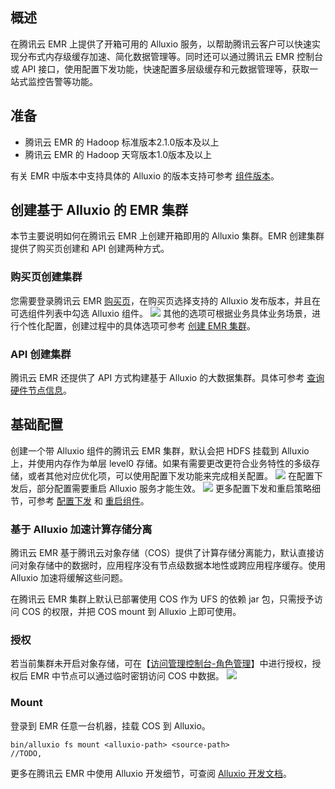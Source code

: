 ## 概述
在腾讯云 EMR 上提供了开箱可用的 Alluxio 服务，以帮助腾讯云客户可以快速实现分布式内存级缓存加速、简化数据管理等。同时还可以通过腾讯云 EMR 控制台或 API 接口，使用配置下发功能，快速配置多层级缓存和元数据管理等，获取一站式监控告警等功能。

## 准备
- 腾讯云 EMR 的 Hadoop 标准版本2.1.0版本及以上
- 腾讯云 EMR 的 Hadoop 天穹版本1.0版本及以上

有关 EMR 中版本中支持具体的 Alluxio 的版本支持可参考 [组件版本](https://cloud.tencent.com/document/product/589/20279)。

## 创建基于 Alluxio 的 EMR 集群
本节主要说明如何在腾讯云 EMR 上创建开箱即用的 Alluxio 集群。EMR 创建集群提供了购买页创建和 API 创建两种方式。

### 购买页创建集群
您需要登录腾讯云 EMR [购买页](https://buy.cloud.tencent.com/emapreduce/)，在购买页选择支持的 Alluxio 发布版本，并且在可选组件列表中勾选 Alluxio 组件。
![](https://main.qcloudimg.com/raw/32d5f013d14def8a396951cd751e1352.png)
其他的选项可根据业务具体业务场景，进行个性化配置，创建过程中的具体选项可参考 [创建 EMR 集群](https://cloud.tencent.com/document/product/589/10981)。

### API 创建集群
腾讯云 EMR 还提供了 API 方式构建基于 Alluxio 的大数据集群。具体可参考 [查询硬件节点信息](https://cloud.tencent.com/document/product/589/41707)。

## 基础配置
创建一个带 Alluxio 组件的腾讯云 EMR 集群，默认会把 HDFS 挂载到 Alluxio 上，并使用内存作为单层 level0 存储。如果有需要更改更符合业务特性的多级存储，或者其他对应优化项，可以使用配置下发功能来完成相关配置。
![](https://main.qcloudimg.com/raw/268372154def37a8ddd15c4befbeb7f0.png)
在配置下发后，部分配置需要重启 Alluxio 服务才能生效。
![](https://main.qcloudimg.com/raw/f1ac6f77833348998871f2eadbab489e.png)
更多配置下发和重启策略细节，可参考 [配置下发](https://cloud.tencent.com/document/product/589/14628) 和 [重启组件](https://cloud.tencent.com/document/product/589/32823)。

### 基于 Alluxio 加速计算存储分离
腾讯云 EMR 基于腾讯云对象存储（COS）提供了计算存储分离能力，默认直接访问对象存储中的数据时，应用程序没有节点级数据本地性或跨应用程序缓存。使用 Alluxio 加速将缓解这些问题。

在腾讯云 EMR 集群上默认已部署使用 COS 作为 UFS 的依赖 jar 包，只需授予访问 COS 的权限，并把 COS mount 到 Alluxio 上即可使用。

### 授权
若当前集群未开启对象存储，可在【[访问管理控制台-角色管理](https://console.cloud.tencent.com/cam/role/grant?roleName=EMR_QCSRole&policyName=QcloudAccessForEMRRoleInApplicationDataAccess&principal=eyJzZXJ2aWNlIjoiZW1yLmNsb3VkLnRlbmNlbnQuY29tIn0=&serviceType=EMR&s_url=https%3A%2F%2Fconsole.cloud.tencent.com%2Femr%2Fstatic%2Fframework%2Femr-g9qk9p0g%3Ftype%3DinstanceDetail%26regionId%3D8)】中进行授权，授权后 EMR 中节点可以通过临时密钥访问 COS 中数据。
![](https://main.qcloudimg.com/raw/12fa4b6008bdfaa3643517cc7de0eac1.png)

### Mount
登录到 EMR 任意一台机器，挂载 COS 到 Alluxio。
```
bin/alluxio fs mount <alluxio-path> <source-path>
//TODO,
```
更多在腾讯云 EMR 中使用 Alluxio 开发细节，可查阅 [Alluxio 开发文档](https://cloud.tencent.com/document/product/589/35281)。
